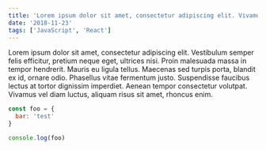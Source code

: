 ```yaml
---
title: 'Lorem ipsum dolor sit amet, consectetur adipiscing elit. Vivamus sit.'
date: '2018-11-23'
tags: ['JavaScript', 'React']
---
```


Lorem ipsum dolor sit amet, consectetur adipiscing elit. Vestibulum semper felis efficitur, pretium neque eget, ultrices nisi. Proin malesuada massa in tempor hendrerit. Mauris eu ligula tellus. Maecenas sed turpis porta, blandit ex id, ornare odio. Phasellus vitae fermentum justo. Suspendisse faucibus lectus at tortor dignissim imperdiet. Aenean tempor consectetur volutpat. Vivamus vel diam luctus, aliquam risus sit amet, rhoncus enim.

```javascript
const foo = {
  bar: 'test'
}

console.log(foo)
```
